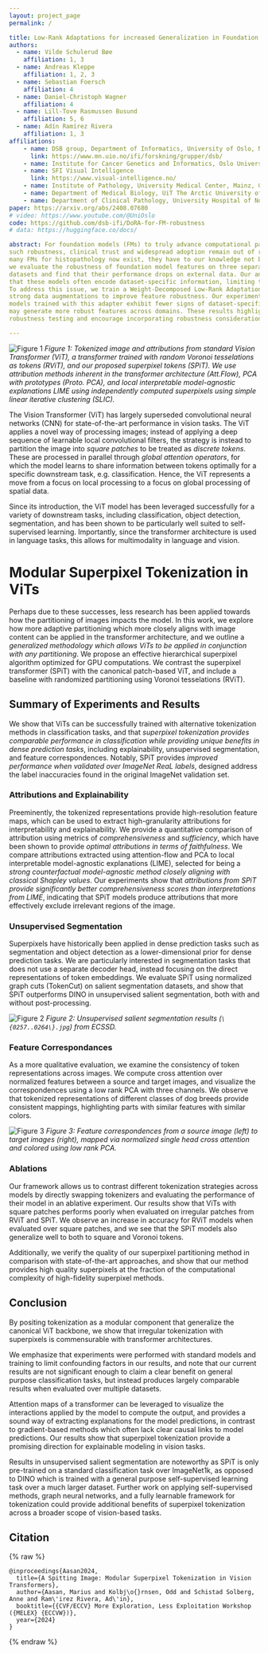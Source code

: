 ```yaml
---
layout: project_page
permalink: /

title: Low-Rank Adaptations for increased Generalization in Foundation Model features
authors:
  - name: Vilde Schulerud Bøe
    affiliation: 1, 3
  - name: Andreas Kleppe
    affiliation: 1, 2, 3
  - name: Sebastian Foersch
    affiliation: 4
  - name: Daniel-Christoph Wagner
    affiliation: 4
  - name: Lill-Tove Rasmussen Busund
    affiliation: 5, 6
  - name: Adín Ramírez Rivera
    affiliation: 1, 3
affiliations:
    - name: DSB group, Department of Informatics, University of Oslo, Norway
      link: https://www.mn.uio.no/ifi/forskning/grupper/dsb/
    - name: Institute for Cancer Genetics and Informatics, Oslo University Hospital, Norway
    - name: SFI Visual Intelligence
      link: https://www.visual-intelligence.no/
    - name: Institute of Pathology, University Medical Center, Mainz, Germany
    - name: Department of Medical Biology, UiT The Arctic University of Norway, Tromsø, Norway
    - name: Department of Clinical Pathology, University Hospital of North Norway, Tromsø, Norway
paper: https://arxiv.org/abs/2408.07680
# video: https://www.youtube.com/@UniOslo
code: https://github.com/dsb-ifi/DoRA-for-FM-robustness
# data: https://huggingface.co/docs/

abstract: For foundation models (FMs) to truly advance computational pathology, they must deliver consistent and reliable predictions under diverse, unseen test conditions. Without
such robustness, clinical trust and widespread adoption remain out of reach. Although
many FMs for histopathology now exist, they have to our knowledge not been systematically tested for robustness by external researchers on independent datasets. In this study,
we evaluate the robustness of foundation model features on three separate histopathology
datasets and find that their performance drops on external data. Our analysis also reveals
that these models often encode dataset-specific information, limiting their generalizability.
To address this issue, we train a Weight-Decomposed Low-Rank Adaptation (DoRA) with
strong data augmentations to improve feature robustness. Our experiments show that
models trained with this adapter exhibit fewer signs of dataset-specific information and
may generate more robust features across domains. These results highlight the need for
robustness testing and encourage incorporating robustness considerations into the development, training, and tuning of FMs for histopathology.

---
```


![Figure 1](fig1.png)
*Figure 1: Tokenized image and attributions from standard Vision Transformer (ViT), a transformer trained with random Voronoi tesselations as tokens (RViT), and our proposed superpixel tokens (SPiT). We use attribution methods inherent in the transformer architecture (Att.Flow), PCA with prototypes (Proto. PCA), and local interpretable model-agnostic explanations LIME using independently computed superpixels using simple linear iterative clustering (SLIC).*


The Vision Transformer (ViT) has largely superseded convolutional neural networks (CNN) for state-of-the-art performance in vision tasks. The ViT applies a novel way of processing images; instead of applying a deep sequence of learnable local convolutional filters, the strategy is instead to partition the image into *square patches* to be treated as *discrete tokens*. These are processed in parallel through *global attention operators*, for which the model learns to share information between tokens optimally for a specific downstream task, e.g. classification. Hence, the ViT represents a move from a focus on local processing to a focus on global processing of spatial data.

Since its introduction, the ViT model has been leveraged successfully for a variety of downstream tasks, including classification, object detection, segmentation, and has been shown to be particularly well suited to self-supervised learning. Importantly, since the transformer architecture is used in language tasks, this allows for multimodality in language and vision.

# Modular Superpixel Tokenization in ViTs

Perhaps due to these successes, less research has been applied towards how the partitioning of images impacts the model. In this work, we explore how more adaptive partitioning which more closely aligns with image content can be applied in the transformer architecture, and we outline a *generalized methodology which allows ViTs to be applied in conjunction with any partitioning*. We propose an effective hierarchical superpixel algorithm optimized for GPU computations. We contrast the superpixel transformer (SPiT) with the canonical patch-based ViT, and include a baseline with randomized partitioning using Voronoi tesselations (RViT).

## Summary of Experiments and Results
We show that ViTs can be successfully trained with alternative tokenization methods in classification tasks, and that *superpixel tokenization provides comparable performance in classification while providing unique benefits in dense prediction tasks*, including explainability, unsupervised segmentation, and feature correspondences. Notably, SPiT provides *improved performance when validated over ImageNet ReaL labels*, designed address the label inaccuracies found in the original ImageNet validation set.

### Attributions and Explainability

Preeminently, the tokenized representations provide high-resolution feature maps, which can be used to extract high-granularity attributions for interpretability and explainability. We provide a quantitative comparison of attribution using metrics of *comprehensiveness* and *sufficiency*, which have been shown to provide *optimal attributions in terms of faithfulness*. We compare attributions extracted using attention-flow and PCA to local interpretable model-agnostic explanations (LIME), selected for being a *strong counterfactual model-agnostic method closely aligning with classical Shapley values*. Our experiments show that *attributions from SPiT provide significantly better comprehensiveness scores than interpretations from LIME*, indicating that SPiT models produce attributions that more effectively exclude irrelevant regions of the image. 

### Unsupervised Segmentation
Superpixels have historically been applied in dense prediction tasks such as segmentation and object detection as a lower-dimensional prior for dense prediction tasks. We are particularly interested in segmentation tasks that does not use a separate decoder head, instead focusing on the direct representations of token embeddings. We evaluate SPiT using normalized graph cuts (TokenCut) on salient segmentation datasets, and show that SPiT outperforms DINO in unsupervised salient segmentation, both with and without post-processing.

![Figure 2](fig2.png)
*Figure 2: Unsupervised salient segmentation results (`\{0257..0264\}.jpg`) from ECSSD.*


### Feature Correspondances
As a more qualitative evaluation, we examine the consistency of token representations across images. We compute cross attention over normalized features between a source and target images, and visualize the correspondences using a low rank PCA with three channels. We observe that tokenized representations of different classes of dog breeds provide consistent mappings, highlighting parts with similar features with similar colors.

![Figure 3](fig3.png)
*Figure 3: Feature correspondences from a source image (left) to target images (right), mapped via normalized single head cross attention and colored using low rank PCA.*

### Ablations
Our framework allows us to contrast different tokenization strategies across models by directly swapping tokenizers and evaluating the performance of their model in an ablative experiment. Our results show that ViTs with square patches performs poorly when evaluated on irregular patches from RViT and SPiT. We observe an increase in accuracy for RViT models when evaluated over square patches, and we see that the SPiT models also generalize well to both to square and Voronoi tokens.

Additionally, we verify the quality of our superpixel partitioning method in comparison with state-of-the-art approaches, and show that our method provides high quality superpixels at the fraction of the computational complexity of high-fidelity superpixel methods.

## Conclusion

By positing tokenization as a modular component that generalize the canonical ViT backbone, we show that irregular tokenization with superpixels is commensurable with transformer architectures.

We emphasize that experiments were performed with standard models and training to limit confounding factors in our results, and note that our current results are not significant enough to claim a clear benefit on general purpose classification tasks, but instead produces largely comparable results when evaluated over multiple datasets. 

Attention maps of a transformer can be leveraged to visualize the interactions applied by the model to compute the output, and provides a sound way of extracting explanations for the model predictions, in contrast to gradient-based methods which often lack clear causal links to model predictions. Our results show that superpixel tokenization provide a promising direction for explainable modeling in vision tasks.

Results in unsupervised salient segmentation are noteworthy as SPiT is only pre-trained on a standard classification task over ImageNet1k, as opposed to DINO which is trained with a general purpose self-supervised learning task over a much larger dataset. Further work on applying self-supervised methods, graph neural networks, and a fully learnable framework for tokenization could provide additional benefits of superpixel tokenization across a broader scope of vision-based tasks.


## Citation
{% raw %}
```
@inproceedings{Aasan2024,
  title={A Spitting Image: Modular Superpixel Tokenization in Vision Transformers},
  author={Aasan, Marius and Kolbj\o{}rnsen, Odd and Schistad Solberg, Anne and Ram\'irez Rivera, Ad\'in},
  booktitle={{CVF/ECCV} More Exploration, Less Exploitation Workshop ({MELEX} {ECCVW})},
  year={2024}
}
```
{% endraw %}
